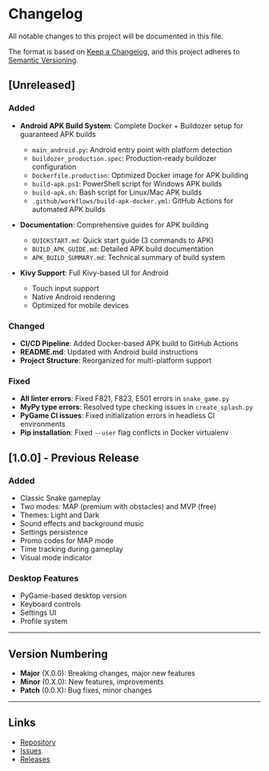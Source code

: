 # Changelog

All notable changes to this project will be documented in this file.

The format is based on [Keep a Changelog](https://keepachangelog.com/en/1.0.0/),
and this project adheres to [Semantic Versioning](https://semver.org/spec/v2.0.0.html).

## [Unreleased]

### Added

- **Android APK Build System**: Complete Docker + Buildozer setup for guaranteed APK builds
  - `main_android.py`: Android entry point with platform detection
  - `buildozer_production.spec`: Production-ready buildozer configuration
  - `Dockerfile.production`: Optimized Docker image for APK building
  - `build-apk.ps1`: PowerShell script for Windows APK builds
  - `build-apk.sh`: Bash script for Linux/Mac APK builds
  - `.github/workflows/build-apk-docker.yml`: GitHub Actions for automated APK builds

- **Documentation**: Comprehensive guides for APK building
  - `QUICKSTART.md`: Quick start guide (3 commands to APK)
  - `BUILD_APK_GUIDE.md`: Detailed APK build documentation
  - `APK_BUILD_SUMMARY.md`: Technical summary of build system

- **Kivy Support**: Full Kivy-based UI for Android
  - Touch input support
  - Native Android rendering
  - Optimized for mobile devices

### Changed

- **CI/CD Pipeline**: Added Docker-based APK build to GitHub Actions
- **README.md**: Updated with Android build instructions
- **Project Structure**: Reorganized for multi-platform support

### Fixed

- **All linter errors**: Fixed F821, F823, E501 errors in `snake_game.py`
- **MyPy type errors**: Resolved type checking issues in `create_splash.py`
- **PyGame CI issues**: Fixed initialization errors in headless CI environments
- **Pip installation**: Fixed `--user` flag conflicts in Docker virtualenv

## [1.0.0] - Previous Release

### Added

- Classic Snake gameplay
- Two modes: MAP (premium with obstacles) and MVP (free)
- Themes: Light and Dark
- Sound effects and background music
- Settings persistence
- Promo codes for MAP mode
- Time tracking during gameplay
- Visual mode indicator

### Desktop Features

- PyGame-based desktop version
- Keyboard controls
- Settings UI
- Profile system

---

## Version Numbering

- **Major** (X.0.0): Breaking changes, major new features
- **Minor** (0.X.0): New features, improvements
- **Patch** (0.0.X): Bug fixes, minor changes

---

## Links

- [Repository](https://github.com/rublov/snake-game-android)
- [Issues](https://github.com/rublov/snake-game-android/issues)
- [Releases](https://github.com/rublov/snake-game-android/releases)
